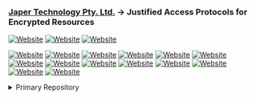 ### [Japer Technology Pty. Ltd.](https://www.japer.technology) → Justified Access Protocols for Encrypted Resources

[![Website](https://img.shields.io/badge/Japer_Technology-GitHub_Organisation-informational?style=flat-square&color=ac43d9&logo=github&logoColor=white)](https://github.com/enterprises/japer-technology) [![Website](https://img.shields.io/badge/japer--technology-GitHub_Company-informational?style=flat-square&color=ac43d9&logo=github&logoColor=white)](https://github.com/japer-technology?q=japer-&type=all&language=&sort=name) [![Website](https://img.shields.io/badge/japertechnology-GitHub_Developer-informational?style=flat-square&color=70d943&logo=github&logoColor=white)](https://github.com/japertechnology?tab=repositories&q=&type=&language=&sort=name)

[![Website](https://img.shields.io/badge/japertechnology-GitHub-informational?style=flat-square&color=ac43d9&logo=github&logoColor=white)](https://github.com/japertechnology?tab=repositories&q=&type=&language=&sort=name)
[![Website](https://img.shields.io/badge/Japer-informational?style=flat-square&color=4370d9)](https://github.com/japertechnology?tab=repositories&q=japer&type=&language=&sort=name)
[![Website](https://img.shields.io/badge/Juxta-informational?style=flat-square&color=4370d9)](https://github.com/japertechnology?tab=repositories&q=juxta-&type=&language=&sort=name)
[![Website](https://img.shields.io/badge/Omnibox-informational?style=flat-square&color=4370d9)](https://github.com/japertechnology?tab=repositories&q=omnibox&type=&language=&sort=name)
[![Website](https://img.shields.io/badge/Private-informational?style=flat-square&color=4370d9)](https://github.com/japertechnology?tab=repositories&type=private&language=&sort=name)
[![Website](https://img.shields.io/badge/Public-informational?style=flat-square&color=4370d9)](https://github.com/japertechnology?tab=repositories&type=public&language=&sort=name)
[![Website](https://img.shields.io/badge/Sandpit-informational?style=flat-square&color=4370d9)](https://github.com/japertechnology?tab=repositories&q=sandpit&type=&language=&sort=name)
[![Website](https://img.shields.io/badge/Spark-informational?style=flat-square&color=4370d9)](https://github.com/japertechnology?tab=repositories&q=spark&type=&language=&sort=name)
[![Website](https://img.shields.io/badge/Starred-informational?style=flat-square&color=4370d9)](https://github.com/japertechnology?tab=repositories&q=&type=&language=&sort=stargazers)
[![Website](https://img.shields.io/badge/Static-informational?style=flat-square&color=4370d9)](https://github.com/japertechnology?tab=repositories&q=static&type=&language=&sort=name)
[![Website](https://img.shields.io/badge/Template-informational?style=flat-square&color=4370d9)](https://github.com/japertechnology?tab=repositories&type=template&language=&sort=name)
[![Website](https://img.shields.io/badge/1-informational?style=flat-square&color=4370d9)](https://github.com/japertechnology?tab=repositories&q=&type=&language=&sort=name)
[![Website](https://img.shields.io/badge/2-informational?style=flat-square&color=4370d9)](https://github.com/japertechnology?tab=repositories&q=&type=&language=&page=2&sort=name)
[![Website](https://img.shields.io/badge/3-informational?style=flat-square&color=4370d9)](https://github.com/japertechnology?tab=repositories&q=&type=&language=&page=3&sort=name)

<details>
  <summary>Primary Repository</summary>

  #### JAPER's primary product is it's API, this GitHub repository contains resources that compliment the API documentation at [developer.japer.io](https://developer.japer.io)
  
  [![ReadMe Card](https://github-readme-stats.vercel.app/api/pin/?username=japertechnology&repo=developer-japer-io)](https://github.com/japertechnology/developer-japer-io)

<details>
  <summary>GitHub Stats</summary>
  
  ![stats](https://github-readme-stats.vercel.app/api?username=japertechnology&title_color=3498db&text_color=2ecc71&icon_color=3498db&bg_color=00000000&hide_border=true&show_icons=true&include_all_commits=true&count_private=true&disable_animations=true)
  ![trophy](https://github-profile-trophy.vercel.app/?username=japertechnology&no-bg=true&no-frame=true&column=4&theme=algolia)
  
  ![graph](https://github-readme-activity-graph.vercel.app/graph?username=japertechnology&bg_color=0000000&color=2980b9&line=2980b9&point=27ae60&area_color=2980b9&area=true&hide_border=true)
  
  ![streak](https://github-contributor-stats.vercel.app/api?username=japertechnology&title_color=3498db&text_color=2ecc71&icon_color=3498db&bg_color=00000000&hide_border=true&show_icons=true&include_all_commits=true&count_private=true&disable_animations=true)
  ![streak](https://streak-stats.demolab.com/?user=japertechnology&hide_border=true&background=00000000&border=2980b9&stroke=2980b9&ring=27ae60&fire=27ae60&currStreakNum=2980b9&sideNums=2980b9&currStreakLabel=2980b9&sideLabels=2980b9&dates=2980b9)
  
</details>

</details>

